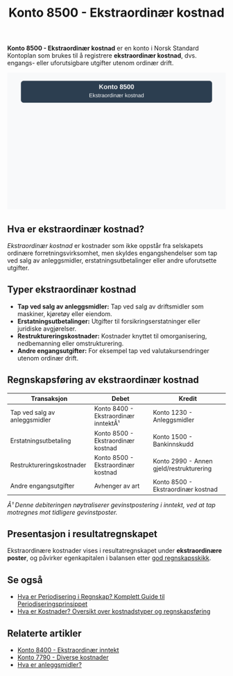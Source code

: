 ﻿---
title: "Konto 8500 - Ekstraordinær kostnad"
seoTitle: "8500-ekstraordinaer-kostnad"
meta_description: '**Konto 8500 - Ekstraordinær kostnad** er en konto i Norsk Standard Kontoplan som brukes til å registrere **ekstraordinær kostnad**, dvs. engangs- eller ufor...'
slug: 8500-ekstraordinaer-kostnad
type: blog
layout: pages/single
---

**Konto 8500 - Ekstraordinær kostnad** er en konto i Norsk Standard Kontoplan som brukes til å registrere **ekstraordinær kostnad**, dvs. engangs- eller uforutsigbare utgifter utenom ordinær drift.

![Illustrasjon av konto 8500 Ekstraordinær kostnad](8500-ekstraordinaer-kostnad-image.svg)

## Hva er ekstraordinær kostnad?

*Ekstraordinær kostnad* er kostnader som ikke oppstår fra selskapets ordinære forretningsvirksomhet, men skyldes engangshendelser som tap ved salg av anleggsmidler, erstatningsutbetalinger eller andre uforutsette utgifter.

## Typer ekstraordinær kostnad

* **Tap ved salg av anleggsmidler:** Tap ved salg av driftsmidler som maskiner, kjøretøy eller eiendom.
* **Erstatningsutbetalinger:** Utgifter til forsikringserstatninger eller juridiske avgjørelser.
* **Restruktureringskostnader:** Kostnader knyttet til omorganisering, nedbemanning eller omstrukturering.
* **Andre engangsutgifter:** For eksempel tap ved valutakursendringer utenom ordinær drift.

## Regnskapsføring av ekstraordinær kostnad

| Transaksjon                            | Debet                                        | Kredit                                             |
|----------------------------------------|----------------------------------------------|----------------------------------------------------|
| Tap ved salg av anleggsmidler          | Konto 8400 - Ekstraordinær inntektÂ¹          | Konto 1230 - Anleggsmidler                         |
| Erstatningsutbetaling                  | Konto 8500 - Ekstraordinær kostnad           | Konto 1500 - Bankinnskudd                          |
| Restruktureringskostnader              | Konto 8500 - Ekstraordinær kostnad           | Konto 2990 - Annen gjeld/restrukturering           |
| Andre engangsutgifter                  | Avhenger av art                              | Konto 8500 - Ekstraordinær kostnad                 |

_*Â¹ Denne debiteringen nøytraliserer gevinstpostering i inntekt, ved at tap motregnes mot tidligere gevinstposter.*_

## Presentasjon i resultatregnskapet

Ekstraordinære kostnader vises i resultatregnskapet under **ekstraordinære poster**, og påvirker egenkapitalen i balansen etter [god regnskapsskikk](/blogs/regnskap/god-regnskapsskikk "God Regnskapsskikk - Prinsipper, Standarder og Beste Praksis i Norge").

## Se også

* [Hva er Periodisering i Regnskap? Komplett Guide til Periodiseringsprinsippet](/blogs/regnskap/hva-er-periodisering "Hva er Periodisering i Regnskap? Komplett Guide til Periodiseringsprinsippet")
* [Hva er Kostnader? Oversikt over kostnadstyper og regnskapsføring](/blogs/regnskap/hva-er-kostnader "Hva er Kostnader? Oversikt over kostnadstyper og regnskapsføring")

## Relaterte artikler

* [Konto 8400 - Ekstraordinær inntekt](/blogs/kontoplan/8400-ekstraordinaer-inntekt "Konto 8400 - Ekstraordinær inntekt")
* [Konto 7790 - Diverse kostnader](/blogs/kontoplan/7790-diverse-kostnader "Konto 7790 - Diverse kostnader")
* [Hva er anleggsmidler?](/blogs/regnskap/hva-er-anleggsmidler "Hva er anleggsmidler - Guide til anleggsmidler i balanse")







